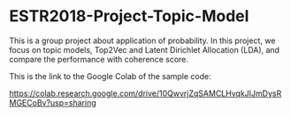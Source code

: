 # ESTR2018-Project-Topic-Model

This is a group project about application of probability.
In this project, we focus on topic models, Top2Vec and Latent Dirichlet Allocation (LDA), and compare the performance with coherence score.

This is the link to the Google Colab of the sample code:

https://colab.research.google.com/drive/10QwvrjZqSAMCLHvqkJIJmDysRMGECoBv?usp=sharing
